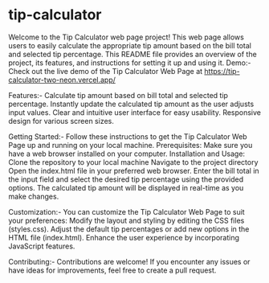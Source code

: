# tip-calculator
Welcome to the Tip Calculator web page project! This web page allows users to easily calculate the appropriate tip amount based on the bill total and selected tip percentage. This README file provides an overview of the project, its features, and instructions for setting it up and using it.
Demo:-
Check out the live demo of the Tip Calculator Web Page at https://tip-calculator-two-neon.vercel.app/

Features:-
Calculate tip amount based on bill total and selected tip percentage.
Instantly update the calculated tip amount as the user adjusts input values.
Clear and intuitive user interface for easy usability.
Responsive design for various screen sizes.

Getting Started:-
Follow these instructions to get the Tip Calculator Web Page up and running on your local machine.
Prerequisites:
Make sure you have a web browser installed on your computer.
Installation and Usage:
Clone the repository to your local machine
Navigate to the project directory
Open the index.html file in your preferred web browser.
Enter the bill total in the input field and select the desired tip percentage using the provided options.
The calculated tip amount will be displayed in real-time as you make changes.

Customization:-
You can customize the Tip Calculator Web Page to suit your preferences:
Modify the layout and styling by editing the CSS files (styles.css).
Adjust the default tip percentages or add new options in the HTML file (index.html).
Enhance the user experience by incorporating JavaScript features.

Contributing:-
Contributions are welcome! If you encounter any issues or have ideas for improvements, feel free to create a pull request.
